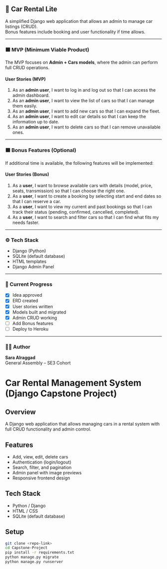 ## 🚗 Car Rental Lite

A simplified Django web application that allows an admin to manage car listings (CRUD).  
Bonus features include booking and user functionality if time allows.

---

### 🟩 MVP (Minimum Viable Product)

The MVP focuses on **Admin + Cars models**, where the admin can perform full CRUD operations.

#### User Stories (MVP)
1. As an **admin user**, I want to log in and log out so that I can access the admin dashboard.  
2. As an **admin user**, I want to view the list of cars so that I can manage them easily.  
3. As an **admin user**, I want to add new cars so that I can expand the fleet.  
4. As an **admin user**, I want to edit car details so that I can keep the information up to date.  
5. As an **admin user**, I want to delete cars so that I can remove unavailable ones.

---

### 🟦 Bonus Features (Optional)

If additional time is available, the following features will be implemented:

#### User Stories (Bonus)
1. As a **user**, I want to browse available cars with details (model, price, seats, transmission) so that I can choose the right one.  
2. As a **user**, I want to create a booking by selecting start and end dates so that I can reserve a car.  
3. As a **user**, I want to view my current and past bookings so that I can track their status (pending, confirmed, cancelled, completed).  
4. As a **user**, I want to search and filter cars so that I can find what fits my needs faster.

---

### ⚙️ Tech Stack
- Django (Python)
- SQLite (default database)
- HTML templates
- Django Admin Panel

---

### 🧱 Current Progress
- [x] Idea approved  
- [x] ERD created  
- [x] User stories written  
- [x] Models built and migrated  
- [x] Admin CRUD working  
- [ ] Add Bonus features  
- [ ] Deploy to Heroku  

---

### 👩‍💻 Author
**Sara Alraggad**  
General Assembly – SE3 Cohort  

# Car Rental Management System (Django Capstone Project)

## Overview
A Django web application that allows managing cars in a rental system with full CRUD functionality and admin control.

## Features
- Add, view, edit, delete cars  
- Authentication (login/logout)  
- Search, filter, and pagination  
- Admin panel with image previews  
- Responsive frontend design  

## Tech Stack
- Python / Django  
- HTML / CSS  
- SQLite (default database)

## Setup
```bash
git clone <repo-link>
cd Capstone-Project
pip install -r requirements.txt
python manage.py migrate
python manage.py runserver

